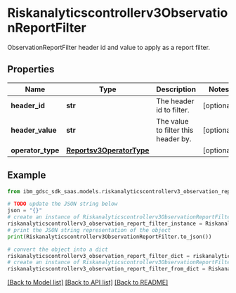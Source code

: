 # Riskanalyticscontrollerv3ObservationReportFilter

ObservationReportFilter header id and value to apply as a report filter.

## Properties

Name | Type | Description | Notes
------------ | ------------- | ------------- | -------------
**header_id** | **str** | The header id to filter. | [optional] 
**header_value** | **str** | The value to filter this header by. | [optional] 
**operator_type** | [**Reportsv3OperatorType**](Reportsv3OperatorType.md) |  | [optional] 

## Example

```python
from ibm_gdsc_sdk_saas.models.riskanalyticscontrollerv3_observation_report_filter import Riskanalyticscontrollerv3ObservationReportFilter

# TODO update the JSON string below
json = "{}"
# create an instance of Riskanalyticscontrollerv3ObservationReportFilter from a JSON string
riskanalyticscontrollerv3_observation_report_filter_instance = Riskanalyticscontrollerv3ObservationReportFilter.from_json(json)
# print the JSON string representation of the object
print(Riskanalyticscontrollerv3ObservationReportFilter.to_json())

# convert the object into a dict
riskanalyticscontrollerv3_observation_report_filter_dict = riskanalyticscontrollerv3_observation_report_filter_instance.to_dict()
# create an instance of Riskanalyticscontrollerv3ObservationReportFilter from a dict
riskanalyticscontrollerv3_observation_report_filter_from_dict = Riskanalyticscontrollerv3ObservationReportFilter.from_dict(riskanalyticscontrollerv3_observation_report_filter_dict)
```
[[Back to Model list]](../README.md#documentation-for-models) [[Back to API list]](../README.md#documentation-for-api-endpoints) [[Back to README]](../README.md)



